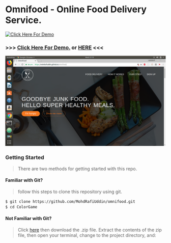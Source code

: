 # Omnifood - Online Food Delivery Service.
[![Click Here For Demo](https://encrypted-tbn0.gstatic.com/images?q=tbn:ANd9GcTOmi7FnlfvCKTyqUS8THi6O1uLsXKkm_Dp9VZEy-vGXoG6nyx7KA)](https://mdrafi-fooddelivery.herokuapp.com/index.html)
### >>> [Click Here For Demo.](https://mdrafi-fooddelivery.herokuapp.com/index.html)  or [HERE](https://mohdrafiuddin.github.io/omnifood/) <<<
[![screenshot image](images/Screenshot.png "screenshot of colorgame")](https://mdrafi-fooddelivery.herokuapp.com/index.html)
### Getting Started
>There are two methods for getting started with this repo.
#### Familiar with Git?  
> follow this steps to clone this repository using git.
```sh
$ git clone https://github.com/MohdRafiUddin/omnifood.git
$ cd ColorGame
```
#### Not Familiar with Git?
> Click [here](https://github.com/MohdRafiUddin/omnifood/archive/master.zip) then download the .zip file. Extract the contents of the zip file, then open your terminal, change to the project directory, and:
